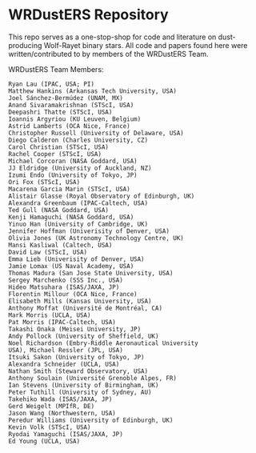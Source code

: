 # WRDustERS Repository

This repo serves as a one-stop-shop for code and literature on dust-producing Wolf-Rayet binary stars. All code and papers found here were written/contributed to by members of the WRDustERS Team.

WRDustERS Team Members:

    Ryan Lau (IPAC, USA; PI)
    Matthew Hankins (Arkansas Tech University, USA)
    Joel Sánchez-Bermúdez (UNAM, MX)
    Anand Sivaramakrishnan (STScI, USA)
    Deepashri Thatte (STScI, USA)
    Ioannis Argyriou (KU Leuven, Belgium)
    Astrid Lamberts (OCA Nice, France)
    Christopher Russell (University of Delaware, USA)
    Diego Calderon (Charles University, CZ)
    Carol Christian (STScI, USA)
    Rachel Cooper (STScI, USA)
    Michael Corcoran (NASA Goddard, USA)
    JJ Eldridge (University of Auckland, NZ)
    Izumi Endo (University of Tokyo, JP)
    Ori Fox (STScI, USA)
    Macarena Garcia Marin (STScI, USA)
    Alistair Glasse (Royal Observatory of Edinburgh, UK)
    Alexandra Greenbaum (IPAC-Caltech, USA)
    Ted Gull (NASA Goddard, USA)
    Kenji Hamaguchi (NASA Goddard, USA)
    Yinuo Han (University of Cambridge, UK)
    Jennifer Hoffman (Univerisity of Denver, USA)
    Olivia Jones (UK Astronomy Technology Centre, UK)
    Mansi Kasliwal (Caltech, USA)
    David Law (STScI, USA)
    Emma Lieb (Univerisity of Denver, USA)
    Jamie Lomax (US Naval Academy, USA)
    Thomas Madura (San Jose State University, USA)
    Sergey Marchenko (SSS Inc., USA)
    Hideo Matsuhara (ISAS/JAXA, JP)
    Florentin Millour (OCA Nice, France)
    Elisabeth Mills (Kansas University, USA)
    Anthony Moffat (Université de Montréal, CA)
    Mark Morris (UCLA, USA)
    Pat Morris (IPAC-Caltech, USA)
    Takashi Onaka (Meisei University, JP)
    Andy Pollock (University of Sheffield, UK)
    Noel Richardson (Embry-Riddle Aeronautical University
    USA), Michael Ressler (JPL, USA)
    Itsuki Sakon (University of Tokyo, JP)
    Alexandra Schneider (UCLA, USA)
    Nathan Smith (Steward Observatory, USA)
    Anthony Soulain (Université Grenoble Alpes, FR)
    Ian Stevens (University of Birmingham, UK)
    Peter Tuthill (University of Sydney, AU)
    Takehiko Wada (ISAS/JAXA, JP)
    Gerd Weigelt (MPIfR, DE)
    Jason Wang (Northwestern, USA)
    Peredur Williams (University of Edinburgh, UK)
    Kevin Volk (STScI, USA)
    Ryodai Yamaguchi (ISAS/JAXA, JP)
    Ed Young (UCLA, USA)
